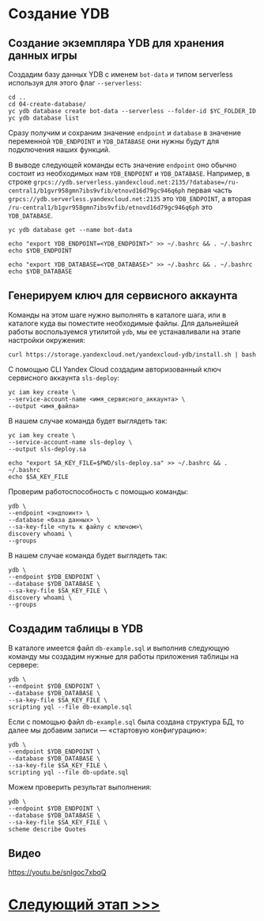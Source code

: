 # Cоздание YDB
## Создание экземпляра YDB для хранения данных игры

Создадим базу данных YDB с именем `bot-data` и типом serverless используя для этого флаг `--serverless`:

    cd ..
    cd 04-create-database/
    yc ydb database create bot-data --serverless --folder-id $YC_FOLDER_ID
    yc ydb database list

Сразу получим и сохраним значение `endpoint` и `database` в значение переменной `YDB_ENDPOINT` и `YDB_DATABASE`
они нужны будут для подключения наших функций.

В выводе следующей команды есть значение `endpoint` оно обычно состоит из необходимых нам `YDB_ENDPOINT` и `YDB_DATABASE`.
Например, в строке `grpcs://ydb.serverless.yandexcloud.net:2135/?database=/ru-central1/b1gvr958gmn7ibs9vfib/etnovd16d79gc946q6ph`
первая часть `grpcs://ydb.serverless.yandexcloud.net:2135` это `YDB_ENDPOINT`,
а вторая `/ru-central1/b1gvr958gmn7ibs9vfib/etnovd16d79gc946q6ph` это `YDB_DATABASE`.

    yc ydb database get --name bot-data

    echo "export YDB_ENDPOINT=<YDB_ENDPOINT>" >> ~/.bashrc && . ~/.bashrc
    echo $YDB_ENDPOINT

    echo "export YDB_DATABASE=<YDB_DATABASE>" >> ~/.bashrc && . ~/.bashrc
    echo $YDB_DATABASE

## Генерируем ключ для сервисного аккаунта

Команды на этом шаге нужно выполнять в каталоге шага, или в каталоге куда вы поместите необходимые файлы.
Для дальнейшей работы воспользуемся утилитой `ydb`, мы ее устанавливали на этапе настройки окружения:

    curl https://storage.yandexcloud.net/yandexcloud-ydb/install.sh | bash

С помощью CLI Yandex Cloud создадим авторизованный ключ сервисного аккаунта `sls-deploy`:

    yc iam key create \
    --service-account-name <имя_сервисного_аккаунта> \
    --output <имя_файла>

В нашем случае команда будет выглядеть так:

    yc iam key create \
    --service-account-name sls-deploy \
    --output sls-deploy.sa

    echo "export SA_KEY_FILE=$PWD/sls-deploy.sa" >> ~/.bashrc && . ~/.bashrc  
    echo $SA_KEY_FILE

Проверим работоспособность с помощью команды:

    ydb \
    --endpoint <эндпоинт> \
    --database <база данных> \
    --sa-key-file <путь к файлу с ключом>\
    discovery whoami \
    --groups

В нашем случае команда будет выглядеть так:

    ydb \
    --endpoint $YDB_ENDPOINT \
    --database $YDB_DATABASE \
    --sa-key-file $SA_KEY_FILE \
    discovery whoami \
    --groups

## Создадим таблицы в YDB

В каталоге имеется файл `db-example.sql` и выполнив следующую команду мы создадим
нужные для работы приложения таблицы на сервере:

    ydb \
    --endpoint $YDB_ENDPOINT \
    --database $YDB_DATABASE \
    --sa-key-file $SA_KEY_FILE \
    scripting yql --file db-example.sql

Если с помощью файл `db-example.sql` была создана структура БД, 
то далее мы добавим записи — «стартовую конфигурацию»:

    ydb \
    --endpoint $YDB_ENDPOINT \
    --database $YDB_DATABASE \
    --sa-key-file $SA_KEY_FILE \
    scripting yql --file db-update.sql

Можем проверить результат выполнения:

    ydb \
    --endpoint $YDB_ENDPOINT \
    --database $YDB_DATABASE \
    --sa-key-file $SA_KEY_FILE \
    scheme describe Quotes

## Видео

https://youtu.be/snIgoc7xbqQ

# [Следующий этап >>>](../05-create-lockbox/README.md)